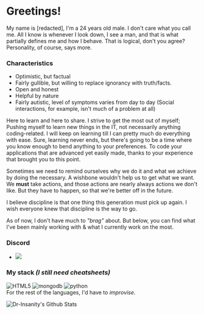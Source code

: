 # Greetings!
My name is [redacted], I'm a 24 years old male. I don't care what you call me. All I know is whenever I look down, I see a man, and that is what partially defines me and how I behave. That is logical, don't you agree? Personality, of course, says more.

### Characteristics
- Optimistic, but factual
- Fairly gullible, but willing to replace ignorancy with truth/facts.
- Open and honest
- Helpful by nature
- Fairly autistic, level of symptoms varies from day to day (Social interactions, for example, isn't much of a problem at all)

Here to learn and here to share. I strive to get the most out of myself; Pushing myself to learn new things in the IT, not necessarily anything coding-related.
I will keep on learning till I can pretty much do everything with ease. Sure, learning never ends, but there's going to be a time where you know enough to bend anything to your preferences. To code your applications that are advanced yet easily made, thanks to your experience that brought you to this point.

Sometimes we need to remind ourselves why we do it and what we achieve by doing the necessary. A wishbone wouldn't help us to get what we want. We __must__ take actions, and those actions are nearly always actions we don't like. But they have to happen, so that we're better off in the future.

I believe discipline is that one thing this generation must pick up again. I wish everyone knew that discipline is the way to go.

As of now, I don't have much to *"brag"* about. But below, you can find what I've been mainly working with & what I currently work on the most.

### Discord
- <a href="https://discord.gg/stopjoining"><img src="https://img.shields.io/discord/534450100890763302?style=for-the-badge&logo=discord&logoColor=blurple"/></a>

### My stack *(I still need cheatsheets)*
![HTML5](https://img.shields.io/badge/html%205-grey?style=for-the-badge&logo=html5&logoColor=white&labelColor=5539cc)
![mongodb](https://img.shields.io/badge/-mongodb-grey?style=for-the-badge&logo=mongodb&logoColor=white&labelColor=5539cc)
![python](https://img.shields.io/badge/-python-grey?style=for-the-badge&logo=python&logoColor=white&labelColor=5539cc)
<br>
For the rest of the languages, I'd have to *improvise*.

<img align="center" src="https://github-readme-stats.vercel.app/api?username=Dr-Insanity&include_all_commits=true&count_private=true&show_icons=true&line_height=20&title_color=7A7ADB&icon_color=2234AE&text_color=D3D3D3&bg_color=0,000000,130F40" alt="Dr-Insanity's Github Stats">

</br>
